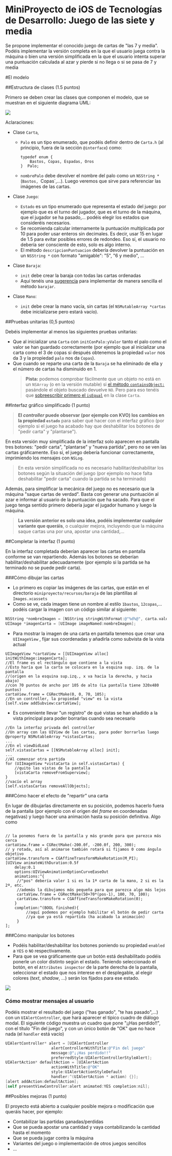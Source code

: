 # MiniProyecto de iOS de Tecnologías de Desarrollo: Juego de las siete y media

Se propone implementar el conocido juego de cartas de "las 7 y media". Podéis implementar la versión completa en la que el usuario juega contra la máquina o bien una versión simplificada en la que el usuario intenta superar una puntuación calculada al azar y pierde si no llega o si se pasa de 7 y media


#El modelo 

##Estructura de clases (1.5 puntos)

Primero se deben crear las clases que componen el modelo, que se muestran en el siguiente diagrama UML:

![](modelo.png)

Aclaraciones:

- Clase `Carta`,  
    -  `Palo` es un tipo enumerado, que podéis definir dentro de `Carta.h` (al principio, fuera de la sección `@interface`) como:

        ```objc
        typedef enum {
            Bastos, Copas, Espadas, Oros
        }  Palo;
        ```
    - `nombrePalo` debe devolver el nombre del palo como un `NSString *` (`Bastos, `Copas`,...). Luego veremos que sirve para referenciar las imágenes de las cartas.

- Clase `Juego`:
    +  `Estado` es un tipo enumerado que representa el estado del juego: por ejemplo que es el turno del jugador, que es el turno de la máquina, que el jugador se ha pasado,... podéis elegir los estados que consideréis necesarios.
    +  Se recomienda calcular internamente la puntuación multiplicada por 10 para poder usar enteros sin decimales. Es decir, usar 15 en lugar de 1.5 para evitar posibles errores de redondeo. Eso sí, el usuario no debería ser consciente de esto, solo es algo interno.
    +  El método `descripcionPuntuacion` debería devolver la puntuación en un `NSString *` con formato "amigable": "5", "6 y medio", ...

- Clase `Baraja`:
    + `init` debe crear la baraja con todas las cartas ordenadas
    + Aquí tenéis una [sugerencia](http://eureka.ykyuen.info/2010/06/19/objective-c-how-to-shuffle-a-nsmutablearray/) para implementar de manera sencilla el método `barajar`.

- Clase `Mano`:
    + `init` debe crear la mano vacía, sin cartas (el `NSMutableArray *cartas` debe inicializarse pero estará vacío).

##Pruebas unitarias (0,5 puntos)

Debéis implementar al menos las siguientes pruebas unitarias:

- Que al inicializar una `Carta` con `initConPalo:yValor` tanto el palo como el valor se han guardado correctamente (por ejemplo que al inicializar una carta como el 3 de copas si después obtenemos la propiedad `valor` nos da 3 y la propiedad `palo` nos da `Copas`).
- Que cuando se reparte una carta de la `Baraja` se ha eliminado de ella y el número de cartas ha disminuido en 1.
    > **Pista:** podemos comprobar fácilmente que un objeto no está en un `NSArray` (o en la versión mutable) si [el método `containsObject:`](https://developer.apple.com/library/ios/documentation/Cocoa/Reference/Foundation/Classes/NSArray_Class/index.html#//apple_ref/occ/instm/NSArray/containsObject:) pasándole el objeto buscado devuelve `NO`. Pero para eso tenéis que [sobreescribir primero el `isEqual`](https://developer.apple.com/library/ios/documentation/Cocoa/Reference/Foundation/Protocols/NSObject_Protocol/index.html#//apple_ref/occ/intfm/NSObject/isEqual:) en la clase `Carta`.

##Interfaz gráfico simplificado (1 punto)

> **El *controller* puede observar (por ejemplo con KVO) los cambios en la propiedad `estado`** para saber qué hacer con el interfaz gráfico (por ejemplo si el juego ha acabado hay que deshabilitar los botones de "pedir carta" y "plantarse"). 

En esta versión muy simplificada de la interfaz solo aparecen en pantalla tres botones: "pedir carta", "plantarse" y "nueva partida", pero no se ven las cartas gráficamente. Eso sí, el juego debería funcionar correctamente, imprimiendo los mensajes con `NSLog`.

> En esta versión simplificada no es necesario habilitar/deshabilitar los botones según la situación del juego (por ejemplo no hace falta deshabilitar "pedir carta" cuando la partida se ha terminado)

Además, para simplificar la mecánica del juego no es necesario que la máquina "saque cartas de verdad". Basta con generar una puntuación al azar e informar al usuario de la puntuación que ha sacado. Para que el juego tenga sentido primero debería jugar el jugador humano y luego la máquina.

> **La versión anterior es solo una idea, podéis implementar cualquier variante que queráis**, o cualquier mejora, incluyendo que la máquina saque cartas una por una, apostar una cantidad,...


##Completar la interfaz (1 punto)

En la interfaz completada deberían aparecer las cartas en pantalla conforme se van repartiendo. Además los botones se deberían habilitar/deshabilitar adecuadamente (por ejemplo si la partida se ha terminado no se puede pedir carta).

###Cómo dibujar las cartas

- Lo primero es copiar las imágenes de las cartas, que están en el directorio `miniproyecto/recursos/baraja` de las plantillas al `Images.xcassets`
- Como se ve, cada imagen tiene un nombre al estilo `1bastos`, `12copas`,... podéis cargar la imagen con un código similar al siguiente:

```objectivec
NSString *nombreImagen = [NSString stringWithFormat:@"%d%@", carta.valor, carta.nombrePalo];
UIImage *imagenCarta = [UIImage imageNamed:nombreImagen];
```
- Para mostrar la imagen de una carta en pantalla tenemos que crear una `UIImageView` , fijar sus coordenadas y añadirla como subvista de la vista actual

```objc
UIImageView *cartaView = [[UIImageView alloc] initWithImage:imagenCarta];
//El frame es el rectángulo que contiene a la vista
//Esto haría que la carta se colocara en la esquina sup. izq. de la pantalla
//(origen en la esquina sup.izq., x va hacia la derecha, y hacia abajo)
//con 70 puntos de ancho por 105 de alto (La pantalla tiene 320x480 puntos)   
cartaView.frame = CGRectMake(0, 0, 70, 105);
//En un controller, la propiedad "view" es la vista
[self.view addSubview:cartaView];
```

- Es conveniente llevar "un registro" de qué vistas se han añadido a la vista principal para poder borrarlas cuando sea necesario

```objc
//En la interfaz privada del controller
//Un array con las UIView de las cartas, para poder borrarlas luego
@property NSMutableArray *vistasCartas;
...
//En el viewDidLoad
self.vistasCartas = [[NSMutableArray alloc] init];
...
//Al comenzar otra partida
for (UIImageView *vistaCarta in self.vistasCartas) {
    //quito las vistas de la pantalla
    [vistaCarta removeFromSuperview];
}
//vacío el array
[self.vistasCartas removeAllObjects];
```

###Cómo hacer el efecto de "repartir" una carta

En lugar de dibujarlas directamente en su posición, podemos hacerlo fuera de la pantalla (por ejemplo con el origen del *frame* en coordenadas negativas) y luego hacer una animación hasta su posición definitiva. Algo como

```objc

// la ponemos fuera de la pantalla y más grande para que parezca más cerca
cartaView.frame = CGRectMake(-200.0f, -200.0f, 200, 300);
// y rotada, así al animarse también rotará si fijamos 0 como ángulo objetivo
cartaView.transform = CGAffineTransformMakeRotation(M_PI);
[UIView animateWithDuration:0.5f
    delay:0.1
    options:UIViewAnimationOptionCurveEaseOut
    animations:^{
     //"pos" debería valer 1 si es la 1ª carta de la mano, 2 si es la 2ª, etc.
     //además la dibujamos más pequeña para que parezca algo más lejos
     cartaView.frame = CGRectMake(50+70*(pos-1), 100, 70, 100);
     cartaView.transform = CGAffineTransformMakeRotation(0);
    }
    completion:^(BOOL finished){
         //aquí podemos por ejemplo habilitar el botón de pedir carta
         //ya que ya está repartida (ha acabado la animación)
     }
];
```

###Cómo manipular los botones

- Podéis habilitar/deshabilitar los botones poniendo su propiedad `enabled` a `YES` o `NO` respectivamente.
- Para que se vea gráficamente que un botón está deshabilitado podéis ponerle un color distinto según el estado. Teniendo seleccionado el botón, en el `Attributes inspector` de la parte derecha de la pantalla, seleccionar el estado que nos interese en el desplegable, al elegir colores (*text*, *shadow*, ...) serán los fijados para ese estado.

![](estilos_boton.png)

### Cómo mostrar mensajes al usuario

Podéis mostrar el resultado del juego ("has ganado", "te has pasado",...) con un `UIAlertController`, que hará aparecer el típico cuadro de diálogo modal. El siguiente código muestra un cuadro que pone "¡¡Has perdido!!", con el título "Fin del juego", y con un único botón de "OK" que no hace nada (el `handler` está vacío) 

```objectivec
UIAlertController* alert = [UIAlertController
                    alertControllerWithTitle:@"Fin del juego"
                    message:@"¡¡Has perdido!!"
                    preferredStyle:UIAlertControllerStyleAlert];
UIAlertAction* defaultAction = [UIAlertAction
                    actionWithTitle:@"OK"
                    style:UIAlertActionStyleDefault
                    handler:^(UIAlertAction * action) {}];
[alert addAction:defaultAction];
[self presentViewController:alert animated:YES completion:nil];
```


##Posibles mejoras (1 punto)

El proyecto está abierto a cualquier posible mejora o modificación que queráis hacer, por ejemplo:

- Contabilizar las partidas ganadas/perdidas
- Que se pueda apostar una cantidad y vaya contabilizando la cantidad  hasta el momento
- Que se pueda jugar contra la máquina
- Variantes del juego o implementación de otros juegos sencillos
- ...
